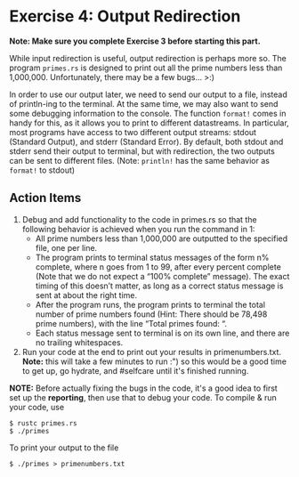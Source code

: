 # Exercise 4: Output Redirection

**Note: Make sure you complete Exercise 3 before starting this part.**

While input redirection is useful, output redirection is perhaps more so. The program `primes.rs` is designed to print out all the prime numbers less than 1,000,000. Unfortunately, there may be a few bugs… >:)

In order to use our output later, we need to send our output to a file, instead of println-ing to the terminal. At the same time, we may also want to send some debugging information to the console. The function `format!` comes in handy for this, as it allows you to print to different datastreams. In particular, most programs have access to two different output streams: stdout (Standard Output), and stderr (Standard Error). By default, both stdout and stderr send their output to terminal, but with redirection, the two outputs can be sent to different files. (Note: `println!` has the same behavior as `format!` to stdout)

## Action Items

1. Debug and add functionality to the code in primes.rs so that the following behavior is achieved when you run the command in 1:
   - All prime numbers less than 1,000,000 are outputted to the specified file, one per line.
   - The program prints to terminal status messages of the form n% complete, where n goes from 1 to 99, after every percent complete (Note that we do not expect a “100% complete” message). The exact timing of this doesn’t matter, as long as a correct status message is sent at about the right time.
   - After the program runs, the program prints to terminal the total number of prime numbers found (Hint: There should be 78,498 prime numbers), with the line “Total primes found: “.
   - Each status message sent to terminal is on its own line, and there are no trailing whitespaces.
2. Run your code at the end to print out your results in primenumbers.txt. **Note:** this will take a few minutes to run :") so this would be a good time to get up, go hydrate, and #selfcare until it's finished running.

**NOTE:** Before actually fixing the bugs in the code, it's a good idea to first set up the **reporting**, then use that to debug your code. To compile & run your code, use

```/bin/bash
$ rustc primes.rs
$ ./primes
```

To print your output to the file

```/bin/bash
$ ./primes > primenumbers.txt
```
